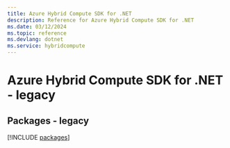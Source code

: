 ```yaml
---
title: Azure Hybrid Compute SDK for .NET
description: Reference for Azure Hybrid Compute SDK for .NET
ms.date: 03/12/2024
ms.topic: reference
ms.devlang: dotnet
ms.service: hybridcompute
---
```

# Azure Hybrid Compute SDK for .NET - legacy
## Packages - legacy
[!INCLUDE [packages](hybrid-compute-index.md)]